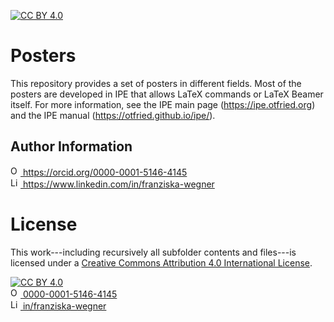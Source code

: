 [![CC BY 4.0][cc-by-shield]][cc-by]

# Posters
This repository provides a set of posters in different fields. Most of 
the posters are developed in IPE that allows LaTeX commands or LaTeX Beamer itself. 
For more information, see the IPE main page (https://ipe.otfried.org) and the IPE manual 
(https://otfried.github.io/ipe/). 

## Author Information
<a href="https://orcid.org/0000-0001-5146-4145">
<img alt="ORCID logo" src="https://info.orcid.org/wp-content/uploads/2019/11/orcid_16x16.png" width="16" height="16" />
https://orcid.org/0000-0001-5146-4145
</a><br/>
<a href="https://www.linkedin.com/in/franziska-wegner">
<img alt="LinkedIn logo" src="https://content.linkedin.com/content/dam/me/business/en-us/amp/brand-site/v2/bg/LI-Bug.svg.original.svg" width="16" height="16" />
https://www.linkedin.com/in/franziska-wegner
</a>

# License
This work---including recursively all subfolder contents and files---is licensed under a
[Creative Commons Attribution 4.0 International License][cc-by].

[![CC BY 4.0][cc-by-image]][cc-by]
<br/>
<a href="https://orcid.org/0000-0001-5146-4145">
  <img alt="ORCID logo" src="https://info.orcid.org/wp-content/uploads/2019/11/orcid_16x16.png" width="16" height="16" />
  0000-0001-5146-4145
</a>
<br/>
  <a href="https://www.linkedin.com/in/franziska-wegner">
  <img alt="LinkedIn logo" src="https://content.linkedin.com/content/dam/me/business/en-us/amp/brand-site/v2/bg/LI-Bug.svg.original.svg" width="16" height="16" />
    in/franziska-wegner
</a>

[cc-by]: http://creativecommons.org/licenses/by/4.0/
[cc-by-image]: https://i.creativecommons.org/l/by/4.0/88x31.png
[cc-by-shield]: https://img.shields.io/badge/License-CC%20BY%204.0-lightgrey.svg
